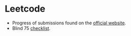 # Leetcode
- Progress of submissions found on the [official website](https://leetcode.com/progress/).
- Blind 75 [checklist](https://neetcode.io/practice).
